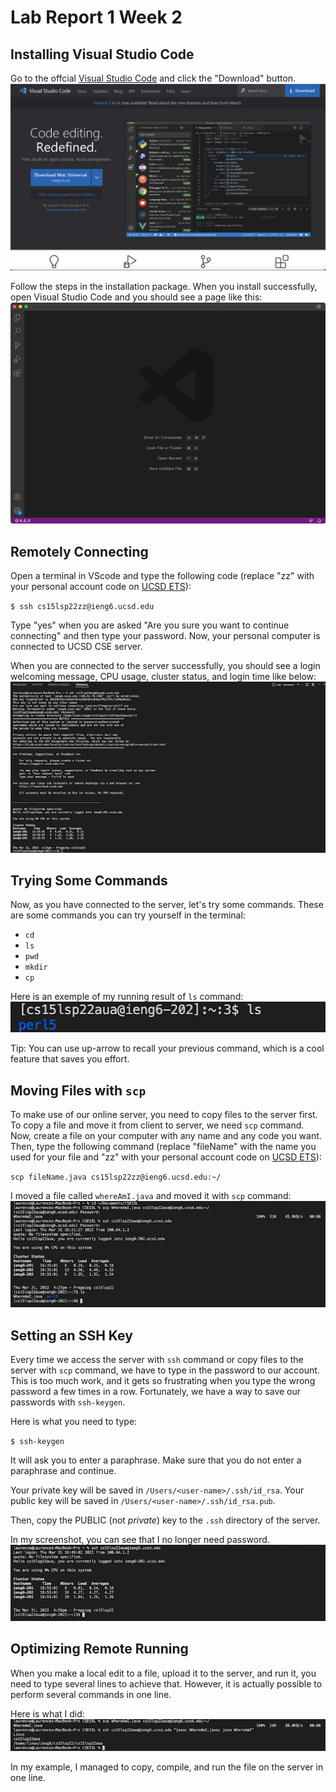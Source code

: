 # Lab Report 1 Week 2
## Installing Visual Studio Code
Go to the offcial [Visual Studio Code](https://code.visualstudio.com) and click the "Download" button.\
![VScodePage](VScodePage.png)

Follow the steps in the installation package. When you install successfully, open Visual Studio Code and you should see a page like this:\
![VScode](VScode.png)

## Remotely Connecting
Open a terminal in VScode and type the following code (replace "zz" with your personal account code on [UCSD ETS](https://sdacs.ucsd.edu/~icc/index.php)):

`$ ssh cs15lsp22zz@ieng6.ucsd.edu`

Type "yes" when you are asked "Are you sure you want to continue connecting" and then type your password. Now, your personal computer is connected to UCSD CSE server.

When you are connected to the server successfully, you should see a login welcoming message, CPU usage, cluster status, and login time like below:\
![RemotelyConnecting](RemotelyConnecting.png)

## Trying Some Commands
Now, as you have connected to the server, let's try some commands.
These are some commands you can try yourself in the terminal:

* `cd`
* `ls`
* `pwd`
* `mkdir`
* `cp`

Here is an exemple of my running result of `ls` command:\
![TryingSomeCommands](TryingSomeCommands.png)

Tip: You can use up-arrow to recall your previous command, which is a cool feature that saves you effort.

## Moving Files with `scp`
To make use of our online server, you need to copy files to the server first. To copy a file and move it from client to server, we need `scp` command. Now, create a file on your computer with any name and any code you want. Then, type the following command (replace "fileName" with the name you used for your file and "zz" with your personal account code on [UCSD ETS](https://sdacs.ucsd.edu/~icc/index.php)):

`scp fileName.java cs15lsp22zz@ieng6.ucsd.edu:~/`

I moved a file called `whereAmI.java` and moved it with `scp` command:\
![scpCommands](scpCommand.png)

## Setting an SSH Key
Every time we access the server with `ssh` command or copy files to the server with `scp` command, we have to type in the password to our account. This is too much work, and it gets so frustrating when you type the wrong password a few times in a row. Fortunately, we have a way to save our passwords with `ssh-keygen`.

Here is what you need to type:

`$ ssh-keygen`

It will ask you to enter a paraphrase. Make sure that you do not enter a paraphrase and continue.

Your private key will be saved in `/Users/<user-name>/.ssh/id_rsa`. Your public key will be saved in `/Users/<user-name>/.ssh/id_rsa.pub`.

Then, copy the PUBLIC (not *private*) key to the `.ssh` directory of the server.

In my screenshot, you can see that I no longer need password.\
![Key](Key.png)

## Optimizing Remote Running
When you make a local edit to a file, upload it to the server, and run it, you need to type several lines to achieve that. However, it is actually possible to perform several commands in one line.

Here is what I did:\
![OptimizingRemoteRunning](OptimizingRemoteRunning.png)

In my example, I managed to copy, compile, and run the file on the server in one line.
